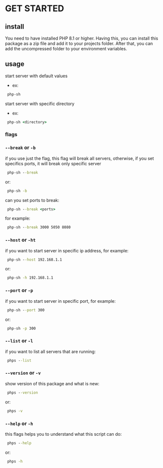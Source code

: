 # GET STARTED

## install
You need to have installed PHP 8.1 or higher. Having this, you can install this package as a zip file and add it to your projects folder.
After that, you can add the uncompressed folder to your environment variables.

## usage
start server with default values
- ex:
```cmd
 php-sh
```

start server with specific directory
- ex:
```cmd
 php-sh <directory>
```

### flags
### `--break` or `-b`
if you use just the flag, this flag will break all servers, otherwise, if you set specifics ports, it will break only specific server
```cmd
 php-sh --break
```
or:
```cmd
 php-sh -b
```
can you set ports to break:
```cmd
 php-sh --break <ports>
```
for example:
```cmd
 php-sh --break 3000 5050 8080
```

### `--host` or `-ht`
if you want to start server in specific ip address, for example:
```cmd
 php-sh --host 192.168.1.1
```
or:
```cmd
 php-sh -h 192.168.1.1
```

### `--port` or `-p`
if you want to start server in specific port, for example:
```cmd
 php-sh --port 300
```
or:
```cmd
 php-sh -p 300
```

### `--list` or `-l`
if you want to list all servers that are running:
```cmd
 phps --list
```

### `--version` or `-v`
show version of this package and what is new:
```cmd
 phps --version
```
or:
```cmd
 phps -v
```

### `--help` or `-h`
this flags helps you to understand what this script can do:
```cmd
 phps --help
```
or:
```cmd
 phps -h
```